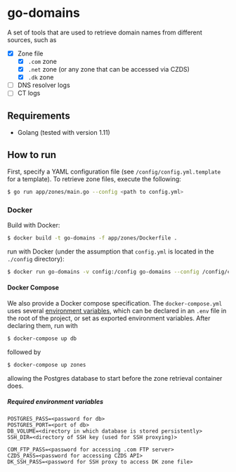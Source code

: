 # go-domains
A set of tools that are used to retrieve domain names from different sources, such as 
- [x] Zone file
    - [x] `.com` zone
    - [x] `.net` zone (or any zone that can be accessed via CZDS)
    - [x] `.dk` zone 
- [ ] DNS resolver logs
- [ ] CT logs

## Requirements
- Golang (tested with version 1.11)

## How to run
First, specify a YAML configuration file (see `/config/config.yml.template` for a template).
To retrieve zone files, execute the following:
```bash
$ go run app/zones/main.go --config <path to config.yml>   
```

### Docker
Build with Docker:
```bash
$ docker build -t go-domains -f app/zones/Dockerfile .
```
run with Docker (under the assumption that `config.yml` is located in the `./config` directory):
```bash
$ docker run go-domains -v config:/config go-domains --config /config/config.yml
```

#### Docker Compose
We also provide a Docker compose specification. 
The `docker-compose.yml` uses several [environment variables](#required-environment-variables), which can be declared in an `.env` file in the root of the project, or set as exported environment variables.
After declaring them, run with
```bash
$ docker-compose up db 
``` 
followed by 
```bash
$ docker-compose up zones 
```
allowing the Postgres database to start before the zone retrieval container does.

##### Required environment variables
```.env
POSTGRES_PASS=<password for db>
POSTGRES_PORT=<port of db>
DB_VOLUME=<directory in which database is stored persistently>
SSH_DIR=<directory of SSH key (used for SSH proxying)>

COM_FTP_PASS=<password for accessing .com FTP server>
CZDS_PASS=<password for accessing CZDS API>
DK_SSH_PASS=<password for SSH proxy to access DK zone file>
```